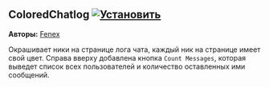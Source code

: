 ## ColoredChatlog [![Установить](http://s43.radikal.ru/i101/1406/15/25aa0cc99cf2.png)](https://github.com/voidmain02/KgScripts/raw/master/scripts/ColoredChatlog.user.js)
**Авторы:** [Fenex](http://klavogonki.ru/u/#/82885/)

Окрашивает ники на странице лога чата, каждый ник на странице имеет свой цвет.
Справа вверху добавлена кнопка `Count Messages`, которая выведет список всех пользователей и количество оставленных ими сообщений.
